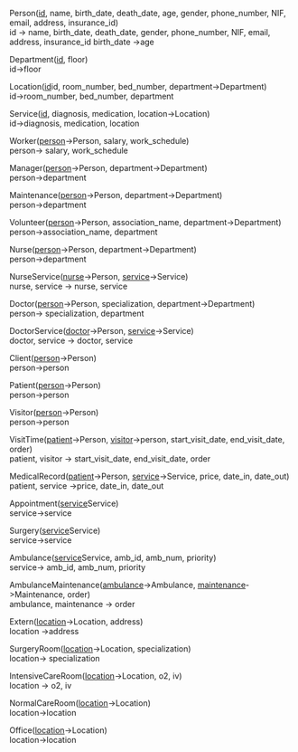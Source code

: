 <p>
Person(<ins>id</ins>, name, birth_date, death_date, age, gender, phone_number, NIF, email, address, insurance_id)<br>
id -> name, birth_date, death_date, gender, phone_number, NIF, email, address, insurance_id
birth_date ->age

Department(<ins>id</ins>, floor)<br>
id->floor

Location(<ins>id</ins>id, room_number, bed_number, department->Department)<br>
id->room_number, bed_number, department

Service(<ins>id</ins>, diagnosis, medication, location->Location)<br>
id->diagnosis, medication, location

Worker(<ins>person</ins>->Person, salary, work_schedule)<br>
person-> salary, work_schedule

Manager(<ins>person</ins>->Person, department->Department)<br>
person->department

Maintenance(<ins>person</ins>->Person, department->Department)<br>
person->department

Volunteer(<ins>person</ins>->Person, association_name, department->Department)<br>
person->association_name, department

Nurse(<ins>person</ins>->Person, department->Department)<br>
person->department

NurseService(<ins>nurse</ins>->Person, <ins>service</ins>->Service)<br>
nurse, service -> nurse, service

Doctor(<ins>person</ins>->Person, specialization, department->Department)<br>
person-> specialization, department

DoctorService(<ins>doctor</ins>->Person, <ins>service</ins>->Service)<br>
doctor, service -> doctor, service

Client(<ins>person</ins>->Person)<br>
person->person

Patient(<ins>person</ins>->Person)<br>
person->person

Visitor(<ins>person</ins>->Person)<br>
person->person

VisitTime(<ins>patient</ins>->Person, <ins>visitor</ins>->person, start_visit_date, 
end_visit_date, order)<br>
patient, visitor -> start_visit_date, end_visit_date, order

MedicalRecord(<ins>patient</ins>->Person, <ins>service</ins>->Service, price, date_in, date_out)<br>
patient, service ->price, date_in, date_out

Appointment(<ins>service</ins>Service)<br>
service->service

Surgery(<ins>service</ins>Service)<br>
service->service

Ambulance(<ins>service</ins>Service, amb_id, amb_num, priority)<br>
service-> amb_id, amb_num, priority

AmbulanceMaintenance(<ins>ambulance</ins>->Ambulance, <ins>maintenance</ins>->Maintenance, order)<br>
ambulance, maintenance -> order

Extern(<ins>location</ins>->Location, address)<br>
location ->address

SurgeryRoom(<ins>location</ins>->Location, specialization)<br>
location-> specialization

IntensiveCareRoom(<ins>location</ins>->Location, o2, iv)<br>
location -> o2, iv

NormalCareRoom(<ins>location</ins>->Location)<br>
location->location

Office(<ins>location</ins>->Location)<br>
location->location

</p>
